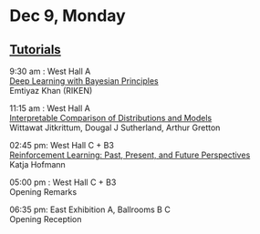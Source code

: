 # Dec 9, Monday 

## [Tutorials](https://nips.cc/Conferences/2019/ScheduleMultitrack)

9:30 am : West Hall A\
[Deep Learning with Bayesian Principles](https://nips.cc/Conferences/2019/ScheduleMultitrack?event=13205)\
Emtiyaz Khan (RIKEN)


11:15 am : West Hall A\
[Interpretable Comparison of Distributions and Models](https://nips.cc/Conferences/2019/ScheduleMultitrack?event=13208)\
Wittawat Jitkrittum, Dougal J Sutherland, Arthur Gretton

02:45 pm: West Hall C + B3\
[Reinforcement Learning: Past, Present, and Future Perspectives](https://nips.cc/Conferences/2019/ScheduleMultitrack?event=13211)\
Katja Hofmann

05:00 pm : West Hall C + B3\
Opening Remarks

06:35 pm: East Exhibition A, Ballrooms B C\
Opening Reception
